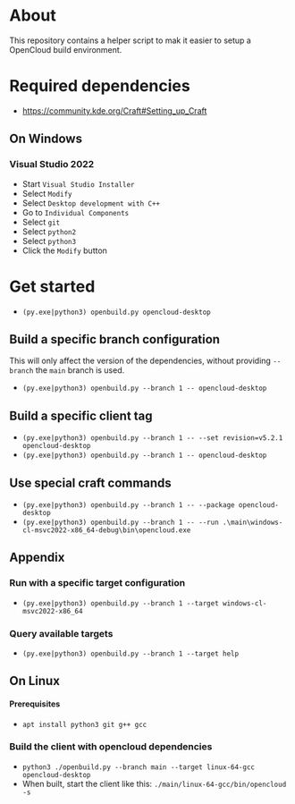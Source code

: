 # About
This repository contains a helper script to mak it easier to setup a OpenCloud build environment.


# Required dependencies
- https://community.kde.org/Craft#Setting_up_Craft
## On Windows
### Visual Studio 2022
 - Start `Visual Studio Installer`
  - Select `Modify`
  - Select `Desktop development with C++`
  - Go to `Individual Components`
  - Select `git`
  - Select `python2`
  - Select `python3`
  - Click the `Modify` button

# Get started
- `(py.exe|python3) openbuild.py opencloud-desktop`

## Build a specific branch configuration
This will only affect the version of the dependencies, without providing `--branch` the `main` branch is used.
- `(py.exe|python3) openbuild.py --branch 1 -- opencloud-desktop`

## Build a specific client tag
- `(py.exe|python3) openbuild.py --branch 1 -- --set revision=v5.2.1 opencloud-desktop`
- `(py.exe|python3) openbuild.py --branch 1 -- opencloud-desktop`

## Use special craft commands
- `(py.exe|python3) openbuild.py --branch 1 -- --package opencloud-desktop`
- `(py.exe|python3) openbuild.py --branch 1 -- --run .\main\windows-cl-msvc2022-x86_64-debug\bin\opencloud.exe`


## Appendix
### Run with a specific target configuration
- `(py.exe|python3) openbuild.py --branch 1 --target windows-cl-msvc2022-x86_64`
### Query available targets
- `(py.exe|python3) openbuild.py --branch 1 --target help`


## On Linux

#### Prerequisites
 - `apt install python3 git g++ gcc`
 
### Build the client with opencloud dependencies

- `python3 ./openbuild.py --branch main --target linux-64-gcc opencloud-desktop`
- When built, start the client like this: `./main/linux-64-gcc/bin/opencloud -s`


